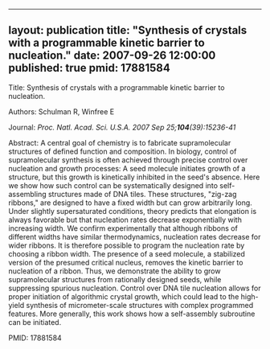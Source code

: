 
---
layout: publication
title:  "Synthesis of crystals with a programmable kinetic barrier to nucleation."
date:   2007-09-26 12:00:00
published: true
pmid: 17881584
---

Title: Synthesis of crystals with a programmable kinetic barrier to nucleation.

Authors: Schulman R, Winfree E

Journal: *Proc. Natl. Acad. Sci. U.S.A. 2007 Sep 25;**104**(39):15236-41*

Abstract: A central goal of chemistry is to fabricate supramolecular structures of defined function and composition. In biology, control of supramolecular synthesis is often achieved through precise control over nucleation and growth processes: A seed molecule initiates growth of a structure, but this growth is kinetically inhibited in the seed's absence. Here we show how such control can be systematically designed into self-assembling structures made of DNA tiles. These structures, "zig-zag ribbons," are designed to have a fixed width but can grow arbitrarily long. Under slightly supersaturated conditions, theory predicts that elongation is always favorable but that nucleation rates decrease exponentially with increasing width. We confirm experimentally that although ribbons of different widths have similar thermodynamics, nucleation rates decrease for wider ribbons. It is therefore possible to program the nucleation rate by choosing a ribbon width. The presence of a seed molecule, a stabilized version of the presumed critical nucleus, removes the kinetic barrier to nucleation of a ribbon. Thus, we demonstrate the ability to grow supramolecular structures from rationally designed seeds, while suppressing spurious nucleation. Control over DNA tile nucleation allows for proper initiation of algorithmic crystal growth, which could lead to the high-yield synthesis of micrometer-scale structures with complex programmed features. More generally, this work shows how a self-assembly subroutine can be initiated.

PMID: 17881584

